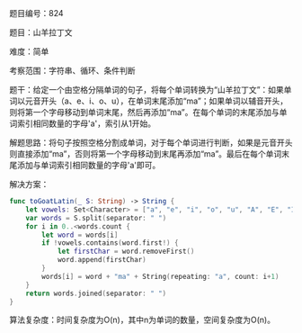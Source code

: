 题目编号：824

题目：山羊拉丁文

难度：简单

考察范围：字符串、循环、条件判断

题干：给定一个由空格分隔单词的句子，将每个单词转换为“山羊拉丁文”：如果单词以元音开头（a、e、i、o、u），在单词末尾添加“ma”；如果单词以辅音开头，则将第一个字母移动到单词末尾，然后再添加“ma”。在每个单词的末尾添加与单词索引相同数量的字母'a'，索引从1开始。

解题思路：将句子按照空格分割成单词，对于每个单词进行判断，如果是元音开头则直接添加“ma”，否则将第一个字母移动到末尾再添加“ma”。最后在每个单词末尾添加与单词索引相同数量的字母'a'即可。

解决方案：

```swift
func toGoatLatin(_ S: String) -> String {
    let vowels: Set<Character> = ["a", "e", "i", "o", "u", "A", "E", "I", "O", "U"]
    var words = S.split(separator: " ")
    for i in 0..<words.count {
        let word = words[i]
        if !vowels.contains(word.first!) {
            let firstChar = word.removeFirst()
            word.append(firstChar)
        }
        words[i] = word + "ma" + String(repeating: "a", count: i+1)
    }
    return words.joined(separator: " ")
}
```

算法复杂度：时间复杂度为O(n)，其中n为单词的数量，空间复杂度为O(n)。
